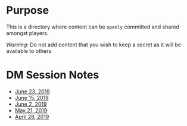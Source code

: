 # Purpose

This is a directory where content can be `openly` committed and shared amongst players.

*Warning:* Do not add content that you wish to keep a secret as it will be available to others

# DM Session Notes

* [June 23, 2019](/session-notes/2019-06-23.md)
* [June 15, 2019](/session-notes/2019-06-15.md)
* [June 2, 2019](/session-notes/2019-06-02.md)
* [May 21, 2019](/session-notes/2019-05-21.md)
* [April 28, 2019](/session-notes/2019-04-28.md)